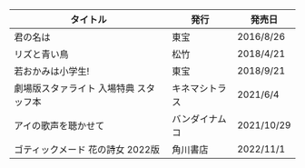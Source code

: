 | タイトル | 発行 | 発売日 |
| ---- | ---- | ---- |
| 君の名は | 東宝 | 2016/8/26 |
| リズと青い鳥 | 松竹 | 2018/4/21 |
| 若おかみは小学生! | 東宝 | 2018/9/21 |
| 劇場版スタァライト 入場特典 スタッフ本 | キネマシトラス | 2021/6/4 |
| アイの歌声を聴かせて | バンダイナムコ | 2021/10/29 |
| ゴティックメード 花の詩女 2022版 | 角川書店 | 2022/11/1 |

